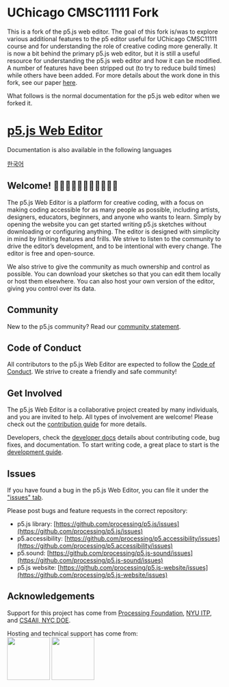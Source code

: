 # UChicago CMSC11111 Fork 

This is a fork of the p5.js web editor. The goal of this fork is/was to explore various additional features to the p5 editor useful for UChicago CMSC11111 course and for understanding the role of creative coding more generally. It is now a bit behind the primary p5.js web editor, but it is still a useful resource for understanding the p5.js web editor and how it can be modified. A number of features have been stripped out (to try to reduce build times) while others have been added. For more details about the work done in this fork, see  our paper [here](https://arxiv.org/abs/2301.13302). 

What follows is the normal documentation for the p5.js web editor when we forked it. 


# [p5.js Web Editor](https://editor.p5js.org)


Documentation is also available in the following languages

[한국어](https://github.com/processing/p5.js-web-editor/blob/develop/translations/ko)

## Welcome! 👋👋🏿👋🏽👋🏻👋🏾👋🏼

The p5.js Web Editor is a platform for creative coding, with a focus on making coding accessible for as many people as possible, including artists, designers, educators, beginners, and anyone who wants to learn. Simply by opening the website you can get started writing p5.js sketches without downloading or configuring anything. The editor is designed with simplicity in mind by limiting features and frills. We strive to listen to the community to drive the editor’s development, and to be intentional with every change. The editor is free and open-source.

We also strive to give the community as much ownership and control as possible. You can download your sketches so that you can edit them locally or host them elsewhere. You can also host your own version of the editor, giving you control over its data.

## Community

New to the p5.js community? Read our [community statement](https://p5js.org/community/).

## Code of Conduct

All contributors to the p5.js Web Editor are expected to follow the [Code of Conduct](./.github/CODE_OF_CONDUCT.md). We strive to create a friendly and safe community!

## Get Involved

The p5.js Web Editor is a collaborative project created by many individuals, and you are invited to help. All types of involvement are welcome! Please check out the [contribution guide](./.github/CONTRIBUTING.md) for more details.

Developers, check the [developer docs](https://github.com/processing/p5.js-web-editor/blob/develop/developer_docs/) details about contributing code, bug fixes, and documentation. To start writing code, a great place to start is the [development guide](https://github.com/processing/p5.js-web-editor/blob/develop/developer_docs/development.md).

## Issues

If you have found a bug in the p5.js Web Editor, you can file it under the ["issues" tab](https://github.com/processing/p5.js-web-editor/issues).

Please post bugs and feature requests in the correct repository:

* p5.js library: [https://github.com/processing/p5.js/issues](https://github.com/processing/p5.js/issues)
* p5.accessibility: [https://github.com/processing/p5.accessibility/issues](https://github.com/processing/p5.accessibility/issues)
* p5.sound: [https://github.com/processing/p5.js-sound/issues](https://github.com/processing/p5.js-sound/issues)
* p5.js website: [https://github.com/processing/p5.js-website/issues](https://github.com/processing/p5.js-website/issues)

## Acknowledgements

Support for this project has come from [Processing Foundation](https://processingfoundation.org/), [NYU ITP](https://tisch.nyu.edu/itp), and [CS4All, NYC DOE](http://cs4all.nyc/). 

Hosting and technical support has come from: <br />
<a href="https://www.browserstack.com/" target="_blank"><img width="100" src="https://user-images.githubusercontent.com/6063380/46976166-ab280a80-d096-11e8-983b-18dd38c8cc9b.png" /></a> <a href="https://mlab.com" target="_blank"><img width="100" src="https://user-images.githubusercontent.com/6063380/46976572-dbbc7400-d097-11e8-89fe-c7bb08ed0775.png" /></a>


